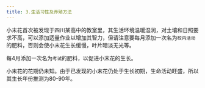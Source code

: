 ```yaml
---
title: 3.生活习性及养殖方法
---
```

小末花首次被发现于四川某高中的教室里，其生活环境温暖湿润，对土壤和日照要求不高，可以添加适量作业以增加其智力，但请注意要每月添加一次名为`校内活动`的肥料，否则会使小末花生长缓慢，叶片暗淡无光等。

每4月添加一次名为`考试`的肥料，以促进小末花的生长。

小末花的花期仍未知。由于已发现的小末花仍处于生长初期，生命活动旺盛，所以其生长年份推测为80-90年。